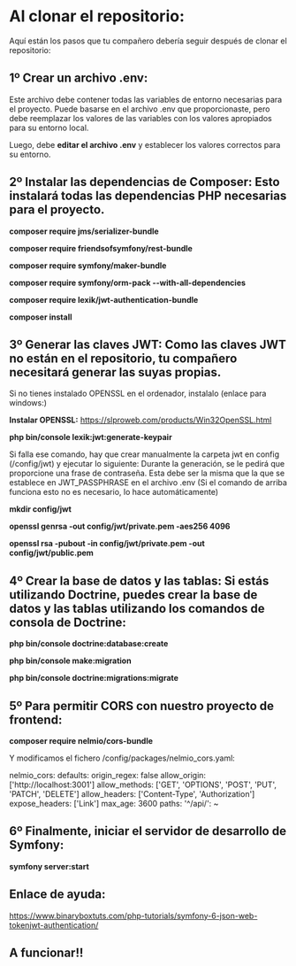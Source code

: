 # Al clonar el repositorio:

Aquí están los pasos que tu compañero debería seguir después de clonar el repositorio:

## 1º Crear un archivo .env:

Este archivo debe contener todas las variables de entorno necesarias para el proyecto. Puede basarse en el archivo .env que proporcionaste, pero debe reemplazar los valores de las variables con los valores apropiados para su entorno local.

Luego, debe **editar el archivo .env** y establecer los valores correctos para su entorno.

## 2º Instalar las dependencias de Composer: Esto instalará todas las dependencias PHP necesarias para el proyecto.

**composer require jms/serializer-bundle**

**composer require friendsofsymfony/rest-bundle**

**composer require symfony/maker-bundle**

**composer require symfony/orm-pack --with-all-dependencies**

**composer require lexik/jwt-authentication-bundle**

**composer install**

## 3º Generar las claves JWT: Como las claves JWT no están en el repositorio, tu compañero necesitará generar las suyas propias.

Si no tienes instalado OPENSSL en el ordenador, instalalo (enlace para windows:)

**Instalar OPENSSL:** https://slproweb.com/products/Win32OpenSSL.html

**php bin/console lexik:jwt:generate-keypair**

Si falla ese comando, hay que crear manualmente la carpeta jwt en config (/config/jwt) y ejecutar lo siguiente:
Durante la generación, se le pedirá que proporcione una frase de contraseña. Esta debe ser la misma que la que se establece en JWT_PASSPHRASE en el archivo .env (Si el comando de arriba funciona esto no es necesario, lo hace automáticamente)

**mkdir config/jwt**

**openssl genrsa -out config/jwt/private.pem -aes256 4096**

**openssl rsa -pubout -in config/jwt/private.pem -out config/jwt/public.pem**

## 4º Crear la base de datos y las tablas: Si estás utilizando Doctrine, puedes crear la base de datos y las tablas utilizando los comandos de consola de Doctrine:

**php bin/console doctrine:database:create**

**php bin/console make:migration**

**php bin/console doctrine:migrations:migrate**

## 5º Para permitir CORS con nuestro proyecto de frontend:

**composer require nelmio/cors-bundle**

Y modificamos el fichero /config/packages/nelmio_cors.yaml:

nelmio_cors:
defaults:
origin_regex: false
allow_origin: ['http://localhost:3001']
allow_methods: ['GET', 'OPTIONS', 'POST', 'PUT', 'PATCH', 'DELETE']
allow_headers: ['Content-Type', 'Authorization']
expose_headers: ['Link']
max_age: 3600
paths:
'^/api/': ~

## 6º Finalmente, iniciar el servidor de desarrollo de Symfony:

**symfony server:start**

## Enlace de ayuda:

https://www.binaryboxtuts.com/php-tutorials/symfony-6-json-web-tokenjwt-authentication/

## A funcionar!!
